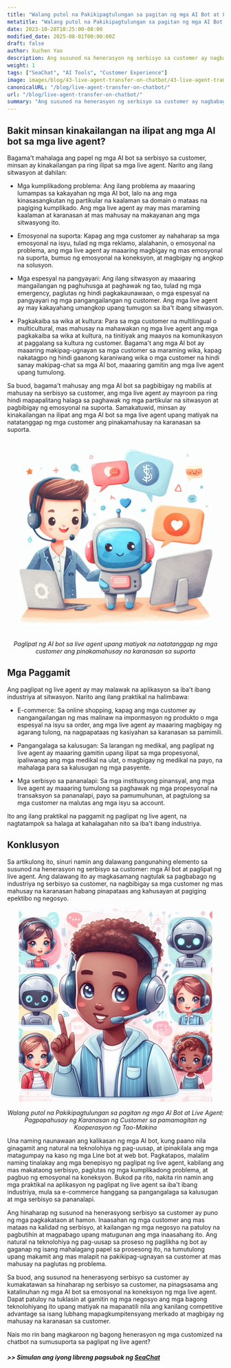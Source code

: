 ```yaml
---
title: "Walang putol na Pakikipagtulungan sa pagitan ng mga AI Bot at Live Agent: Pagpapahusay ng Karanasan ng Customer sa pamamagitan ng Kooperasyon ng Tao-Makina"
metatitle: "Walang putol na Pakikipagtulungan sa pagitan ng mga AI Bot at Live Agent: Pagpapahusay ng Karanasan ng Customer sa pamamagitan ng Kooperasyon ng Tao-Makina | Serye ng Pagbuo ng Susunod na Henerasyong Chatbot gamit ang SeaChat"
date: 2023-10-28T10:25:00-08:00
modified_date: 2025-08-01T00:00:00Z
draft: false
author: Xuchen Yao
description: Ang susunod na henerasyon ng serbisyo sa customer ay nagbabago sa industriya. Sinusuri ng artikulong ito ang synergy sa pagitan ng mga AI bot at live na ahente ng serbisyo sa customer upang magbigay ng mas matalino at mas makataong suporta, at ipinapaliwanag kung bakit minsan kinakailangan na balansehin ang dalawa. Tatalakayin natin kung paano hinuhubog ng mga pag-unlad ng teknolohiya ang karanasan ng customer at mga operasyon ng negosyo.
weight: 1
tags: ["SeaChat", "AI Tools", "Customer Experience"]
image: images/blog/43-live-agent-transfer-on-chatbot/43-live-agent-transfer-on-chatbot.png
canonicalURL: "/blog/live-agent-transfer-on-chatbot/"
url: "/blog/live-agent-transfer-on-chatbot/"
summary: "Ang susunod na henerasyon ng serbisyo sa customer ay nagbabago sa industriya. Sinusuri ng artikulong ito ang synergy sa pagitan ng mga AI bot at live na ahente ng serbisyo sa customer upang magbigay ng mas matalino at mas makataong suporta, at ipinapaliwanag kung bakit minsan kinakailangan na balansehin ang dalawa. Tatalakayin natin kung paano hinuhubog ng mga pag-unlad ng teknolohiya ang karanasan ng customer at mga operasyon ng negosyo."
---
```


## Bakit minsan kinakailangan na ilipat ang mga AI bot sa mga live agent?
Bagama't mahalaga ang papel ng mga AI bot sa serbisyo sa customer, minsan ay kinakailangan pa ring ilipat sa mga live agent. Narito ang ilang sitwasyon at dahilan:

- Mga kumplikadong problema: Ang ilang problema ay maaaring lumampas sa kakayahan ng mga AI bot, lalo na ang mga kinasasangkutan ng partikular na kaalaman sa domain o mataas na pagiging kumplikado. Ang mga live agent ay may mas maraming kaalaman at karanasan at mas mahusay na makayanan ang mga sitwasyong ito.

- Emosyonal na suporta: Kapag ang mga customer ay nahaharap sa mga emosyonal na isyu, tulad ng mga reklamo, alalahanin, o emosyonal na problema, ang mga live agent ay maaaring magbigay ng mas emosyonal na suporta, bumuo ng emosyonal na koneksyon, at magbigay ng angkop na solusyon.

- Mga espesyal na pangyayari: Ang ilang sitwasyon ay maaaring mangailangan ng paghuhusga at paghawak ng tao, tulad ng mga emergency, paglutas ng hindi pagkakaunawaan, o mga espesyal na pangyayari ng mga pangangailangan ng customer. Ang mga live agent ay may kakayahang umangkop upang tumugon sa iba't ibang sitwasyon.

- Pagkakaiba sa wika at kultura: Para sa mga customer na multilingual o multicultural, mas mahusay na mahawakan ng mga live agent ang mga pagkakaiba sa wika at kultura, na tinitiyak ang maayos na komunikasyon at paggalang sa kultura ng customer. Bagama't ang mga AI bot ay maaaring makipag-ugnayan sa mga customer sa maraming wika, kapag nakatagpo ng hindi gaanong karaniwang wika o mga customer na hindi sanay makipag-chat sa mga AI bot, maaaring gamitin ang mga live agent upang tumulong.

Sa buod, bagama't mahusay ang mga AI bot sa pagbibigay ng mabilis at mahusay na serbisyo sa customer, ang mga live agent ay mayroon pa ring hindi mapapalitang halaga sa paghawak ng mga partikular na sitwasyon at pagbibigay ng emosyonal na suporta. Samakatuwid, minsan ay kinakailangan na ilipat ang mga AI bot sa mga live agent upang matiyak na natatanggap ng mga customer ang pinakamahusay na karanasan sa suporta.

<center>
<img height="450px" src="/images/blog/43-live-agent-transfer-on-chatbot/1-ai-chatbot-transfer-to-live-agent.jpeg" alt="Paglipat ng AI chatbot sa live agent upang matiyak na natatanggap ng mga customer ang pinakamahusay na karanasan sa suporta"/>

*Paglipat ng AI bot sa live agent upang matiyak na natatanggap ng mga customer ang pinakamahusay na karanasan sa suporta*
</center>

## Mga Paggamit
Ang paglipat ng live agent ay may malawak na aplikasyon sa iba't ibang industriya at sitwasyon. Narito ang ilang praktikal na halimbawa:

- E-commerce: Sa online shopping, kapag ang mga customer ay nangangailangan ng mas malinaw na impormasyon ng produkto o mga espesyal na isyu sa order, ang mga live agent ay maaaring magbigay ng agarang tulong, na nagpapataas ng kasiyahan sa karanasan sa pamimili.

- Pangangalaga sa kalusugan: Sa larangan ng medikal, ang paglipat ng live agent ay maaaring gamitin upang ilipat sa mga propesyonal, ipaliwanag ang mga medikal na ulat, o magbigay ng medikal na payo, na mahalaga para sa kalusugan ng mga pasyente.

- Mga serbisyo sa pananalapi: Sa mga institusyong pinansyal, ang mga live agent ay maaaring tumulong sa paghawak ng mga propesyonal na transaksyon sa pananalapi, payo sa pamumuhunan, at pagtulong sa mga customer na malutas ang mga isyu sa account.

Ito ang ilang praktikal na paggamit ng paglipat ng live agent, na nagtatampok sa halaga at kahalagahan nito sa iba't ibang industriya.

## Konklusyon
Sa artikulong ito, sinuri namin ang dalawang pangunahing elemento sa susunod na henerasyon ng serbisyo sa customer: mga AI bot at paglipat ng live agent. Ang dalawang ito ay magkasamang nagtulak sa pagbabago ng industriya ng serbisyo sa customer, na nagbibigay sa mga customer ng mas mahusay na karanasan habang pinapataas ang kahusayan at pagiging epektibo ng negosyo.

<center>
<img height="450px" src="/images/blog/43-live-agent-transfer-on-chatbot/2-ai-chatbot-live-agent-collaboration.jpeg" alt="Walang putol na Pakikipagtulungan sa pagitan ng mga AI Bot at Live Agent: Pagpapahusay ng Karanasan ng Customer sa pamamagitan ng Kooperasyon ng Tao-Makina"/>

*Walang putol na Pakikipagtulungan sa pagitan ng mga AI Bot at Live Agent: Pagpapahusay ng Karanasan ng Customer sa pamamagitan ng Kooperasyon ng Tao-Makina*
</center>

Una naming naunawaan ang kalikasan ng mga AI bot, kung paano nila ginagamit ang natural na teknolohiya ng pag-uusap, at ipinakilala ang mga matagumpay na kaso ng mga Line bot at web bot. Pagkatapos, malalim naming tinalakay ang mga benepisyo ng paglipat ng live agent, kabilang ang mas makataong serbisyo, paglutas ng mga kumplikadong problema, at pagbuo ng emosyonal na koneksyon. Bukod pa rito, nakita rin namin ang mga praktikal na aplikasyon ng paglipat ng live agent sa iba't ibang industriya, mula sa e-commerce hanggang sa pangangalaga sa kalusugan at mga serbisyo sa pananalapi.

Ang hinaharap ng susunod na henerasyong serbisyo sa customer ay puno ng mga pagkakataon at hamon. Inaasahan ng mga customer ang mas mataas na kalidad ng serbisyo, at kailangan ng mga negosyo na patuloy na pagbutihin at magpabago upang matugunan ang mga inaasahang ito. Ang natural na teknolohiya ng pag-uusap sa proseso ng paglikha ng bot ay gaganap ng isang mahalagang papel sa prosesong ito, na tumutulong upang makamit ang mas malapit na pakikipag-ugnayan sa customer at mas mahusay na paglutas ng problema.

Sa buod, ang susunod na henerasyong serbisyo sa customer ay kumakatawan sa hinaharap ng serbisyo sa customer, na pinagsasama ang katalinuhan ng mga AI bot sa emosyonal na koneksyon ng mga live agent. Dapat patuloy na tuklasin at gamitin ng mga negosyo ang mga bagong teknolohiyang ito upang matiyak na mapanatili nila ang kanilang competitive advantage sa isang lubhang mapagkumpitensyang merkado at magbigay ng mahusay na karanasan sa customer.

Nais mo rin bang magkaroon ng bagong henerasyon ng mga customized na chatbot na sumusuporta sa paglipat ng live agent?
##### >> Simulan ang iyong libreng pagsubok ng [SeaChat](https://chat.seasalt.ai/?utm_source=blog)
